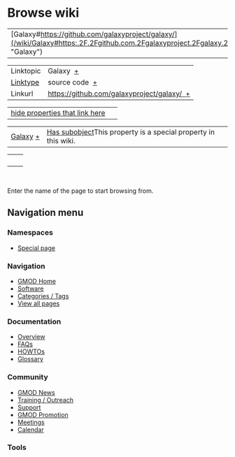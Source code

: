 



<span id="top"></span>




# <span dir="auto">Browse wiki</span>






|  |  |
|----|----|
| [Galaxy#https://github.com/galaxyproject/galaxy/](/wiki/Galaxy#https:.2F.2Fgithub.com.2Fgalaxyproject.2Fgalaxy.2F "Galaxy") |  |

|  |  |
|----|----|
| Linktopic | <span class="smwb-value">Galaxy  <span class="smwsearch">[+](/wiki/Special%253ASearchByProperty/Linktopic/Galaxy "Special%253ASearchByProperty/Linktopic/Galaxy")</span></span> |
| [Linktype](/wiki/Property%253ALinktype "Property%253ALinktype") | <span class="smwb-value">source code  <span class="smwsearch">[+](/wiki/Special%253ASearchByProperty/Linktype/source-20code "Special%253ASearchByProperty/Linktype/source-20code")</span></span> |
| Linkurl | <span class="smwb-value">https://github.com/galaxyproject/galaxy/  <span class="smwsearch">[+](/wiki/Special%253ASearchByProperty/Linkurl/https:-2F-2Fgithub.com-2Fgalaxyproject-2Fgalaxy-2F "Special%253ASearchByProperty/Linkurl/https:-2F-2Fgithub.com-2Fgalaxyproject-2Fgalaxy-2F")</span></span> |

<span id="smw_browse_incoming"></span>

|  |  |
|----|----|
| [hide properties that link here](/mediawiki/index.php?title=Special:Browse&offset=0&dir=out&article=Galaxy%23https%253A%2F%2Fgithub.com%2Fgalaxyproject%2Fgalaxy%2F)  |  |

|  |  |
|----|----|
| <span class="smwb-ivalue">[Galaxy](/wiki/Galaxy "Galaxy") <span class="smwbrowse">[+](/wiki/Special%253ABrowse/Galaxy "Special%253ABrowse/Galaxy")</span></span> | <span class="smw-highlighter" data-type="1" state="inline" data-title="Property"><span class="smwbuiltin">[Has subobject](/wiki/Property%253AHas_subobject "Property:Has subobject")</span><span class="smwttcontent">This property is a special property in this wiki.</span></span> |

|     |     |
|-----|-----|
|     |     |

 

Enter the name of the page to start browsing from.  








## Navigation menu



### Namespaces

- <span id="ca-nstab-special">[Special
  page](/wiki/Special%253ABrowse/Galaxy-23https%253A-2F-2Fgithub.com-2Fgalaxyproject-2Fgalaxy-2F "This is a special page, you cannot edit the page itself")</span>






### Navigation



- <span id="n-GMOD-Home">[GMOD Home](/wiki/Main_Page)</span>
- <span id="n-Software">[Software](/wiki/GMOD_Components)</span>
- <span id="n-Categories-.2F-Tags">[Categories /
  Tags](/wiki/Categories)</span>
- <span id="n-View-all-pages">[View all
  pages](/wiki/Special:AllPages)</span>




### Documentation



- <span id="n-Overview">[Overview](/wiki/Overview)</span>
- <span id="n-FAQs">[FAQs](/wiki/Category%253AFAQ)</span>
- <span id="n-HOWTOs">[HOWTOs](/wiki/Category%253AHOWTO)</span>
- <span id="n-Glossary">[Glossary](/wiki/Glossary)</span>




### Community



- <span id="n-GMOD-News">[GMOD News](/wiki/GMOD_News)</span>
- <span id="n-Training-.2F-Outreach">[Training /
  Outreach](/wiki/Training_and_Outreach)</span>
- <span id="n-Support">[Support](/wiki/Support)</span>
- <span id="n-GMOD-Promotion">[GMOD
  Promotion](/wiki/GMOD_Promotion)</span>
- <span id="n-Meetings">[Meetings](/wiki/Meetings)</span>
- <span id="n-Calendar">[Calendar](/wiki/Calendar)</span>




### Tools












<!-- -->




